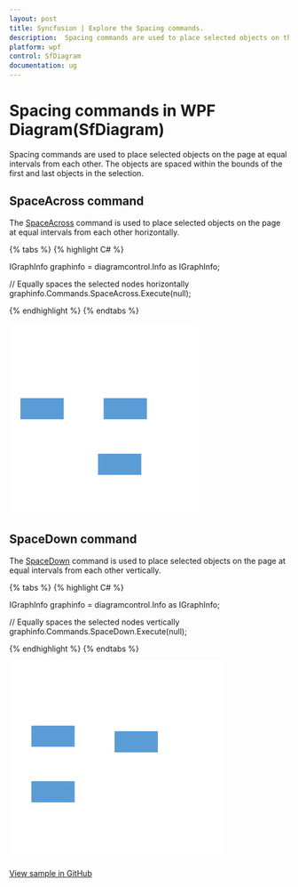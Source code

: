 ```yaml
---
layout: post
title: Syncfusion | Explore the Spacing commands.
description:  Spacing commands are used to place selected objects on the page at equal intervals from each other in both vertically and horizontally.
platform: wpf
control: SfDiagram
documentation: ug
---
```


# Spacing commands in WPF Diagram(SfDiagram)

Spacing commands are used to place selected objects on the page at equal intervals from each other. The objects are spaced within the bounds of the first and last objects in the selection.

## SpaceAcross command

The [SpaceAcross](https://help.syncfusion.com/cr/wpf/Syncfusion.UI.Xaml.Diagram.IDiagramCommands.html#Syncfusion_UI_Xaml_Diagram_IDiagramCommands_SpaceAcross) command is used to place selected objects on the page at equal intervals from each other horizontally.

{% tabs %}
{% highlight C# %}

IGraphInfo graphinfo = diagramcontrol.Info as IGraphInfo;

// Equally spaces the selected nodes horizontally
graphinfo.Commands.SpaceAcross.Execute(null);

{% endhighlight %}
{% endtabs %}

![SPace Across](Commands_images/Commands_img3.gif)

## SpaceDown command

The [SpaceDown](https://help.syncfusion.com/cr/wpf/Syncfusion.UI.Xaml.Diagram.IDiagramCommands.html#Syncfusion_UI_Xaml_Diagram_IDiagramCommands_SpaceDown) command is used to place selected objects on the page at equal intervals from each other vertically.

{% tabs %}
{% highlight C# %}

IGraphInfo graphinfo = diagramcontrol.Info as IGraphInfo;

// Equally spaces the selected nodes vertically
graphinfo.Commands.SpaceDown.Execute(null);

{% endhighlight %}
{% endtabs %}

![SPace Down](Commands_images/Commands_img4.gif)

[View sample in GitHub](https://github.com/SyncfusionExamples/WPF-Diagram-Examples/tree/master/Samples/Commands/Spacing%20Commands)